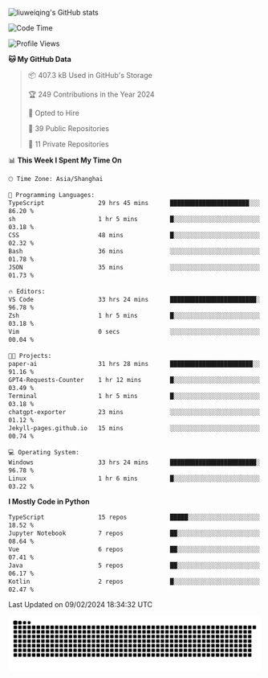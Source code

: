 ![liuweiqing's GitHub stats](https://github-readme-stats.vercel.app/api?username=14790897&show_icons=true&locale=cn&include_all_commits=true&count_private=true)

<!--START_SECTION:waka-->
![Code Time](http://img.shields.io/badge/Code%20Time-734%20hrs%2040%20mins-blue)

![Profile Views](http://img.shields.io/badge/Profile%20Views-36-blue)

**🐱 My GitHub Data** 

> 📦 407.3 kB Used in GitHub's Storage 
 > 
> 🏆 249 Contributions in the Year 2024
 > 
> 💼 Opted to Hire
 > 
> 📜 39 Public Repositories 
 > 
> 🔑 11 Private Repositories 
 > 
📊 **This Week I Spent My Time On** 

```text
🕑︎ Time Zone: Asia/Shanghai

💬 Programming Languages: 
TypeScript               29 hrs 45 mins      ██████████████████████░░░   86.20 % 
sh                       1 hr 5 mins         █░░░░░░░░░░░░░░░░░░░░░░░░   03.18 % 
CSS                      48 mins             █░░░░░░░░░░░░░░░░░░░░░░░░   02.32 % 
Bash                     36 mins             ░░░░░░░░░░░░░░░░░░░░░░░░░   01.78 % 
JSON                     35 mins             ░░░░░░░░░░░░░░░░░░░░░░░░░   01.73 % 

🔥 Editors: 
VS Code                  33 hrs 24 mins      ████████████████████████░   96.78 % 
Zsh                      1 hr 5 mins         █░░░░░░░░░░░░░░░░░░░░░░░░   03.18 % 
Vim                      0 secs              ░░░░░░░░░░░░░░░░░░░░░░░░░   00.04 % 

🐱‍💻 Projects: 
paper-ai                 31 hrs 28 mins      ███████████████████████░░   91.16 % 
GPT4-Requests-Counter    1 hr 12 mins        █░░░░░░░░░░░░░░░░░░░░░░░░   03.49 % 
Terminal                 1 hr 5 mins         █░░░░░░░░░░░░░░░░░░░░░░░░   03.18 % 
chatgpt-exporter         23 mins             ░░░░░░░░░░░░░░░░░░░░░░░░░   01.12 % 
Jekyll-pages.github.io   15 mins             ░░░░░░░░░░░░░░░░░░░░░░░░░   00.74 % 

💻 Operating System: 
Windows                  33 hrs 24 mins      ████████████████████████░   96.78 % 
Linux                    1 hr 6 mins         █░░░░░░░░░░░░░░░░░░░░░░░░   03.22 % 
```

**I Mostly Code in Python** 

```text
TypeScript               15 repos            █████░░░░░░░░░░░░░░░░░░░░   18.52 % 
Jupyter Notebook         7 repos             ██░░░░░░░░░░░░░░░░░░░░░░░   08.64 % 
Vue                      6 repos             ██░░░░░░░░░░░░░░░░░░░░░░░   07.41 % 
Java                     5 repos             ██░░░░░░░░░░░░░░░░░░░░░░░   06.17 % 
Kotlin                   2 repos             █░░░░░░░░░░░░░░░░░░░░░░░░   02.47 % 
```




 Last Updated on 09/02/2024 18:34:32 UTC
<!--END_SECTION:waka-->

<picture>
  <source media="(prefers-color-scheme: dark)" srcset="https://raw.githubusercontent.com/14790897/14790897/output/github-contribution-grid-snake-dark.svg" />
  <source media="(prefers-color-scheme: light)" srcset="https://raw.githubusercontent.com/14790897/14790897/output/github-contribution-grid-snake.svg" />
  <img alt="github-snake" src="https://raw.githubusercontent.com/14790897/14790897/output/github-contribution-grid-snake.svg" />
</picture>

